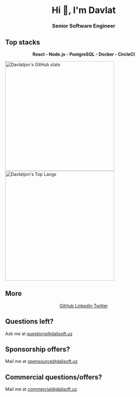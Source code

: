 <h1 align="center">Hi 👋, I'm Davlat</h1>
<h3 align="center">Senior Software Engineer</h3>

## Top stacks

<p align='center'>
<b>React - Node.js - PostgreSQL - Docker - CircleCI</b>
</p>

<img src="https://github-readme-stats.vercel.app/api?username=dalisoft&show_icons=true&show=reviews,discussions_started,discussions_answered,prs_merged,prs_merged_percentage" alt="Davlatjon's GitHub stats" height="350" />
<img src="https://github-readme-stats.vercel.app/api/top-langs/?username=dalisoft&show_icons=true&layout=pie" alt="Davlatjon's Top Langs" height="350" />

## More

<p align="center">
          <a href="https://github.com/dalisoft" target="_blank" alt="GitHub">
            GitHub
          </a>
          <a href="https://linkedin.com/in/dalisoft" target="_blank" alt="LinkedIn">
            LinkedIn
          </a>
          <a href="https://twitter.com/dalisoft" target="_blank" alt="Twitter">
            Twitter
          </a>
</p>

## Questions left?

Ask me at <questions@dalisoft.uz>

## Sponsorship offers?

Mail me at <opensource@dalisoft.uz>

## Commercial questions/offers?

Mail me at <commercial@dalisoft.uz>
